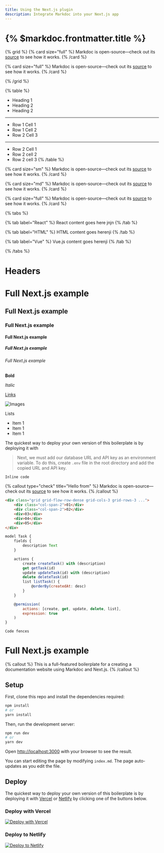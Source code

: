 ```yaml
---
title: Using the Next.js plugin
description: Integrate Markdoc into your Next.js app
---
```


# {% $markdoc.frontmatter.title %}

{% grid %}
{% card size="full" %}
Markdoc is open-source—check out its [source](http://github.com/markdoc/markdoc) to see how it works.
{% /card %}

{% card size="full" %}
Markdoc is open-source—check out its [source](http://github.com/markdoc/markdoc) to see how it works.
{% /card %}

{% /grid %}

{% table %}
* Heading 1
* Heading 2
* Heading 2
---
* Row 1 Cell 1
* Row 1 Cell 2
* Row 2 Cell 3
---
* Row 2 Cell 1
* Row 2 cell 2
* Row 2 cell 3
{% /table %}

{% card size="sm" %}
Markdoc is open-source—check out its [source](http://github.com/markdoc/markdoc) to see how it works.
{% /card %}

{% card size="md" %}
Markdoc is open-source—check out its [source](http://github.com/markdoc/markdoc) to see how it works.
{% /card %}

{% card size="full" %}
Markdoc is open-source—check out its [source](http://github.com/markdoc/markdoc) to see how it works.
{% /card %}

{% tabs %}

{% tab label="React" %}
React content goes here jnjn
{% /tab %}

{% tab label="HTML" %}
HTML content goes herenji
{% /tab %}

{% tab label="Vue" %}
Vue.js content goes herenji
{% /tab %}

{% /tabs %}

# Headers

# Full Next.js example

## Full Next.js example

### Full Next.js example

#### Full Next.js example

##### Full Next.js example

###### Full Next.js example

**Bold**

_Italic_

[Links](/docs/nodes)

![Images](https://www.dropbox.com/paper/ep/redirect/image?url=https%3A%2F%2Fpaper-attachments.dropboxusercontent.com%2Fs_E1CBF4A45089EFC3D9C461B80BB9F97D882823FECDCA010DD86FEAC6EC26A79C_1706441400678_Screenshot%2B2024-01-28%2Bat%2B12.19.01.png&hmac=6htDoKMr799P2OnJ7fqzZUHIe9WJIDT3JPj63q70kzk%3D&width=1490)

Lists

-  Item 1
-  Item 1
-  Item 1


The quickest way to deploy your own version of this boilerplate is by deploying it with


> Next, we must add our database URL and API key as an environment variable. To do this, create `.env` file in the root directory and add the copied URL and API key.

`Inline code`

{% callout type="check" title="Hello from" %}
Markdoc is open-source—check out its [source](http://github.com/markdoc/markdoc) to see how it works.
{% /callout %}

```html
<div class="grid grid-flow-row-dense grid-cols-3 grid-rows-3 ...">
	<div class="col-span-2">01</div>
	<div class="col-span-2">02</div>
	<div>03</div>
	<div>04</div>
	<div>05</div>
</div>
```

```js
model Task {
    fields {
        description Text
    }

    actions {
        create createTask() with (description)
        get getTask(id)
        update updateTask(id) with (description)
        delete deleteTask(id)
        list listTask() {
            @orderBy(createdAt: desc)
        }
    }

    @permission(
        actions: [create, get, update, delete, list],
        expression: true
    )
}
```

```
Code fences
```


# Full Next.js example

{% callout %}
This is a full-featured boilerplate for a creating a documentation website using Markdoc and Next.js.
{% /callout %}

## Setup

First, clone this repo and install the dependencies required:

```bash
npm install
# or
yarn install
```

Then, run the development server:

```bash
npm run dev
# or
yarn dev
```

Open [http://localhost:3000](http://localhost:3000) with your browser to see the result.

You can start editing the page by modifying `index.md`. The page auto-updates as you edit the file.

## Deploy

The quickest way to deploy your own version of this boilerplate is by deploying it with [Vercel](https://vercel.com) or [Netlify](https://www.netlify.com/) by clicking one of the buttons below.

### Deploy with Vercel

[![Deploy with Vercel](https://vercel.com/button)](https://vercel.com/new/clone?repository-url=https://github.com/markdoc/next.js-starter)

### Deploy to Netlify

[![Deploy to Netlify](https://www.netlify.com/img/deploy/button.svg)](https://app.netlify.com/start/deploy?repository=https://github.com/markdoc/next.js-starter)
